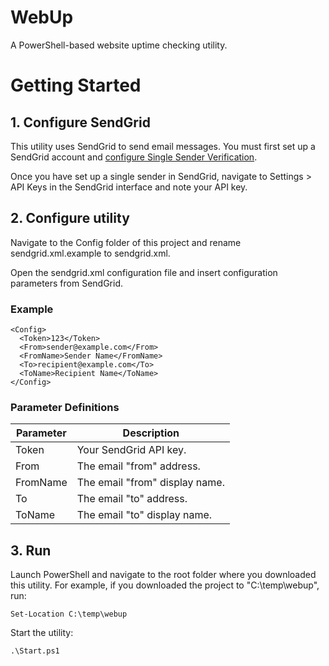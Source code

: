 # WebUp

A PowerShell-based website uptime checking utility.

# Getting Started

## 1. Configure SendGrid

This utility uses SendGrid to send email messages. You must first set up a SendGrid account and [configure Single Sender Verification](https://docs.sendgrid.com/ui/sending-email/sender-verification).

Once you have set up a single sender in SendGrid, navigate to Settings > API Keys in the SendGrid interface and note your API key.

## 2. Configure utility

Navigate to the Config folder of this project and rename sendgrid.xml.example to sendgrid.xml.

Open the sendgrid.xml configuration file and insert configuration parameters from SendGrid.

### Example

```
<Config>
  <Token>123</Token>
  <From>sender@example.com</From>
  <FromName>Sender Name</FromName>
  <To>recipient@example.com</To>
  <ToName>Recipient Name</ToName>
</Config>
```

### Parameter Definitions

| Parameter | Description                    |
| --------- | ------------------------------ |
| Token     | Your SendGrid API key.         |
| From      | The email "from" address.      |
| FromName  | The email "from" display name. |
| To        | The email "to" address.        |
| ToName    | The email "to" display name.   |

## 3. Run

Launch PowerShell and navigate to the root folder where you downloaded this utility. For example, if you downloaded the project to "C:\temp\webup", run:

```
Set-Location C:\temp\webup
```

Start the utility:

```
.\Start.ps1
```
